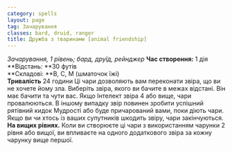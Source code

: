 ```yaml
---
category: spells
layout: page
tag: Зачарування
classes: bard, druid, ranger
title: Дружба з тваринами [animal friendship]
---
```


_Зачарування, 1 рівень; бард, друїд, рейнджер_ **Час створення:** 1 дія    
**Відстань: **30 футів    
**Складові: **В, С, М (шматочок їжі)    
**Тривалість** 24 години Ці чари дозволяють вам переконати звіра, що ви не хочете йому зла. Виберіть звіра, якого ви бачите в межах відстані. Він має бачити та чути вас. Якщо Інтелект звіра 4 або вище, чари провалюються. В іншому випадку звір повинен зробити успішний рятівний кидок Мудрості або буде причарований вами, поки діють чари. Якщо ви чи хтось із ваших супутників шкодить звіру, чари закінчуються. **На вищих рівнях.** Коли ви створюєте ці чари з використанням чарунки 2 рівня або вищої, ви впливаєте на одного додаткового звіра за кожну чарунку вище першої.